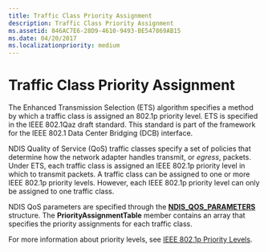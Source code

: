 ```yaml
---
title: Traffic Class Priority Assignment
description: Traffic Class Priority Assignment
ms.assetid: 846AC7E6-28D9-4610-9493-BE547869AB15
ms.date: 04/20/2017
ms.localizationpriority: medium
---
```


# Traffic Class Priority Assignment


The Enhanced Transmission Selection (ETS) algorithm specifies a method by which a traffic class is assigned an 802.1p priority level. ETS is specified in the IEEE 802.1Qaz draft standard. This standard is part of the framework for the IEEE 802.1 Data Center Bridging (DCB) interface.

NDIS Quality of Service (QoS) traffic classes specify a set of policies that determine how the network adapter handles transmit, or *egress*, packets. Under ETS, each traffic class is assigned an IEEE 802.1p priority level in which to transmit packets. A traffic class can be assigned to one or more IEEE 802.1p priority levels. However, each IEEE 802.1p priority level can only be assigned to one traffic class.

NDIS QoS parameters are specified through the [**NDIS\_QOS\_PARAMETERS**](https://msdn.microsoft.com/library/windows/hardware/hh451640) structure. The **PriorityAssignmentTable** member contains an array that specifies the priority assignments for each traffic class.

For more information about priority levels, see [IEEE 802.1p Priority Levels](ieee-802-1p-priority-levels.md).

 

 





